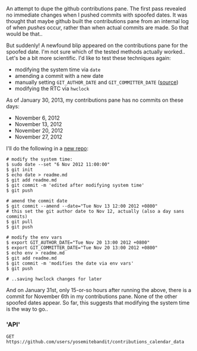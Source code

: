 An attempt to dupe the github contributions pane.
The first pass revealed no immediate changes when I pushed commits with spoofed dates.
It was thought that maybe github built the contributions pane from an internal log of when *pushes* occur, rather than when actual commits are made.
So that would be that..

But suddenly!  A newfound blip appeared on the contributions pane for the spoofed date.
I'm not sure which of the tested methods actually worked..
Let's be a bit more scientific.
I'd like to test these techniques again:

 * modifying the system time via `date`
 * amending a commit with a new date
 * manually setting `GIT_AUTHOR_DATE` and `GIT_COMMITTER_DATE` ([source](http://www.alexpeattie.com/blog/working-with-dates-in-git))
 * modifying the RTC via `hwclock`

As of January 30, 2013, my contributions pane has no commits on these days:

* November 6, 2012
* November 13, 2012
* November 20, 2012
* November 27, 2012

I'll do the following in a [new repo](https://github.com/yosemitebandit/nomad):

```
# modify the system time:
$ sudo date --set "6 Nov 2012 11:00:00"
$ git init
$ echo date > readme.md
$ git add readme.md
$ git commit -m 'edited after modifying system time'
$ git push

# amend the commit date
$ git commit --amend --date="Tue Nov 13 12:00 2012 +0800"
# this set the git author date to Nov 12, actually (also a day sans commits)
$ git pull
$ git push

# modify the env vars
$ export GIT_AUTHOR_DATE="Tue Nov 20 13:00 2012 +0800"
$ export GIT_COMMITTER_DATE="Tue Nov 20 13:00 2012 +0800"
$ echo env > readme.md
$ git add readme.md
$ git commit -m 'modifies the date via env vars'
$ git push

# ..saving hwclock changes for later
```

And on January 31st, only 15-or-so hours after running the above, there is a commit for November 6th in my contributions pane.
None of the other spoofed dates appear.
So far, this suggests that modifying the system time is the way to go..


### 'API'
`GET https://github.com/users/yosemitebandit/contributions_calendar_data`
